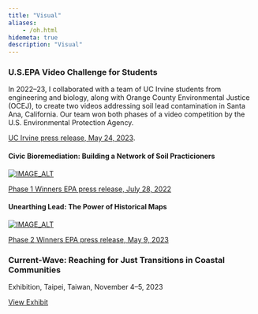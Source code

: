 ```yaml
---
title: "Visual"
aliases:
    - /oh.html
hidemeta: true
description: "Visual"
---
```


### U.S.EPA Video Challenge for Students

In 2022–23, I collaborated with a team of UC Irvine students from engineering and biology, along with Orange County Environmental Justice (OCEJ), to create two videos addressing soil lead contamination in Santa Ana, California. Our team won both phases of a video competition by the U.S. Environmental Protection Agency.

[UC Irvine press release, May 24, 2023](https://www.socsci.uci.edu/newsevents/news/2023/2023-05-24-epa-video-challenge.php). 

#### Civic Bioremediation: Building a Network of Soil Practicioners
[![IMAGE_ALT](https://img.youtube.com/vi/S6tZfiOTeCA/0.jpg)](https://www.youtube.com/watch?v=S6tZfiOTeCA)

[Phase 1 Winners EPA press release, July 28, 2022](https://www.epa.gov/newsreleases/epa-announces-winners-environmental-justice-video-challenge-students)

#### Unearthing Lead: The Power of Historical Maps
[![IMAGE_ALT](https://img.youtube.com/vi/IE-ax71ClaI/0.jpg)](https://www.youtube.com/watch?v=IE-ax71ClaI)

[Phase 2 Winners EPA press release, May 9, 2023](https://www.epa.gov/newsreleases/epa-announces-phase-2-winners-environmental-justice-video-challenge-students)

### Current-Wave: Reaching for Just Transitions in Coastal Communities
Exhibition, Taipei, Taiwan, November 4–5, 2023

[View Exhibit](https://disaster-sts-network.org/curate/pece-essay/current-wave-reaching-just-transitions-coastal-communities)



